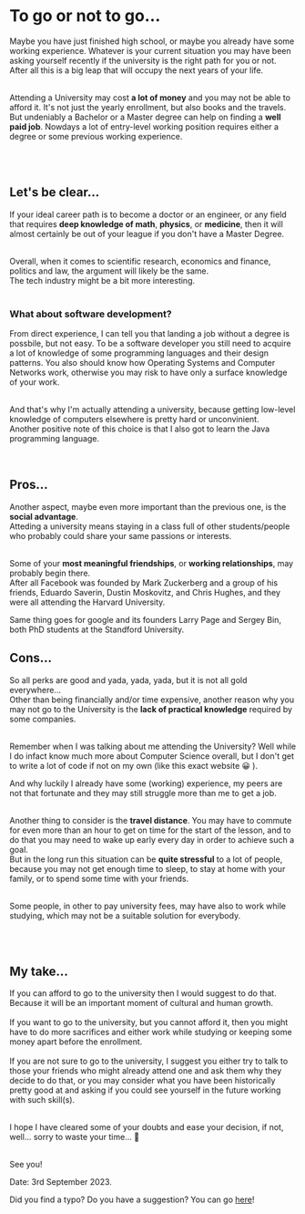 # To go or not to go...
Maybe you have just finished high school, or maybe you already have some working experience. Whatever is your current situation you may have been asking yourself recently if the university is the right path for you or not. After all this is a big leap that will occupy the next years of your life.<br /><br />

Attending a University may cost **a lot of money** and you may not be able to afford it. It's not just the yearly enrollment, but also books and the travels.<br />
But undeniably a Bachelor or a Master degree can help on finding a **well paid job**. Nowdays a lot of entry-level working position requires either a degree or some previous working experience. 

<br /><br />

## Let's be clear...
If your ideal career path is to become a doctor or an engineer, or any field that requires **deep knowledge of math**, **physics**, or **medicine**, then it will almost certainly be out of your league if you don't have a Master Degree.<br /><br />

Overall, when it comes to scientific research, economics and finance, politics and law, the argument will likely be the same.<br />
The tech industry might be a bit more interesting.<br /><br />

### What about software development?

From direct experience, I can tell you that landing a job without a degree is possbile, but not easy. To be a software developer you still need to acquire a lot of knowledge of some programming languages and their design patterns. You also should know how Operating Systems and Computer Networks work, otherwise you may risk to have only a surface knowledge of your work.<br /><br />

And that's why I'm actually attending a university, because getting low-level knowledge of computers elsewhere is pretty hard or unconvinient.<br />
Another positive note of this choice is that I also got to learn the Java programming language.

<br />

## Pros...
Another aspect, maybe even more important than the previous one, is the **social advantage**.<br />
Atteding a university means staying in a class full of other students/people who probably could share your same passions or interests.<br /><br />

Some of your **most meaningful friendships**, or **working relationships**, may probably begin there.<br />
After all Facebook was founded by Mark Zuckerberg and a group of his friends, Eduardo Saverin, Dustin Moskovitz, and Chris Hughes, and they were all attending the Harvard University.<br />

Same thing goes for google and its founders Larry Page and Sergey Bin, both PhD students at the Standford University.

## Cons...
So all perks are good and yada, yada, yada, but it is not all gold everywhere...<br />
Other than being financially and/or time expensive, another reason why you may not go to the University is the **lack of practical knowledge** required by some companies.<br /><br />

Remember when I was talking about me attending the University? Well while I do infact know much more about Computer Science overall, but I don't get to write a lot of code if not on my own (like this exact website 😀 ).<br />

And why luckily I already have some (working) experience, my peers are not that fortunate and they may still struggle more than me to get a job.<br /><br />

Another thing to consider is the **travel distance**. You may have to commute for even more than an hour to get on time for the start of the lesson, and to do that you may need to wake up early every day in order to achieve such a goal.<br />
But in the long run this situation can be **quite stressful** to a lot of people, because you may not get enough time to sleep, to stay at home with your family, or to spend some time with your friends.<br /><br />

Some people, in other to pay university fees, may have also to work while studying, which may not be a suitable solution for everybody.

<br /><br />

## My take...
If you can afford to go to the university then I would suggest to do that. Because it will be an important moment of cultural and human growth.<br /><br />
If you want to go to the university, but you cannot afford it, then you might have to do more sacrifices and either work while studying or keeping some money apart before the enrollment. 
<br /><br />
If you are not sure to go to the university, I suggest you either try to talk to those your friends who might already attend one and ask them why they decide to do that, or you may consider what you have been historically pretty good at and asking if you could see yourself in the future working with such skill(s).<br /><br />

I hope I have cleared some of your doubts and ease your decision, if not, well... sorry to waste your time... 😬<br /><br />

See you!

Date: 3rd September 2023.
<br />

Did you find a typo? Do you have a suggestion? You can go <a href="https://github.com/Gabri432/angular-personal-website/issues/new" target="_blank" title="Go to the Github repository">here</a>!

